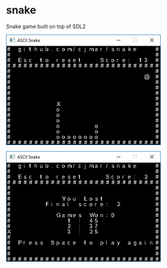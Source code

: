 # snake
Snake game built on top of SDL2

![alt text](https://github.com/cjmar/snake/blob/master/snake/data/snake2.png)

![alt text](https://github.com/cjmar/snake/blob/master/snake/data/snake.png)
